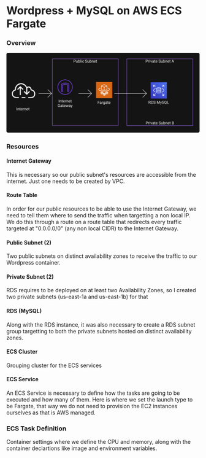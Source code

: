 # Wordpress + MySQL on AWS ECS Fargate

### Overview

![](images/overview.png)

### Resources

#### Internet Gateway

This is necessary so our public subnet's resources are accessible from the internet. Just one needs to be created by VPC.

#### Route Table

In order for our public resources to be able to use the Internet Gateway, we need to tell them where to send the traffic when targetting a non local IP. We do this through a route on a route table that redirects every traffic targeted at "0.0.0.0/0" (any non local CIDR) to the Internet Gateway.

#### Public Subnet (2)

Two public subnets on distinct availability zones to receive the traffic to our Wordpress container.

#### Private Subnet (2)

RDS requires to be deployed on at least two Availability Zones, so I created two private subnets (us-east-1a and us-east-1b) for that

#### RDS (MySQL)

Along with the RDS instance, it was also necessary to create a RDS subnet group targetting to both the private subnets hosted on distinct availability zones.

#### ECS Cluster

Grouping cluster for the ECS services

#### ECS Service

An ECS Service is necessary to define how the tasks are going to be executed and how many of them. Here is where we set the launch type to be Fargate, that way we do not need to provision the EC2 instances ourselves as that is AWS managed.

### ECS Task Definition

Container settings where we define the CPU and memory, along with the container declartions like image and environment variables.
